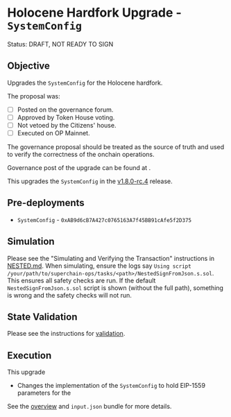 # Holocene Hardfork Upgrade - `SystemConfig`

Status: DRAFT, NOT READY TO SIGN

## Objective

Upgrades the `SystemConfig` for the Holocene hardfork.

The proposal was:

- [ ] Posted on the governance forum.
- [ ] Approved by Token House voting.
- [ ] Not vetoed by the Citizens' house.
- [ ] Executed on OP Mainnet.

The governance proposal should be treated as the source of truth and used to verify the correctness of the onchain operations.

Governance post of the upgrade can be found at <placeholder>.

This upgrades the `SystemConfig` in the
[v1.8.0-rc.4](https://github.com/ethereum-optimism/optimism/tree/v1.8.0-rc.4) release.

## Pre-deployments

- `SystemConfig` - `0xAB9d6cB7A427c0765163A7f45BB91cAfe5f2D375`

## Simulation

Please see the "Simulating and Verifying the Transaction" instructions in [NESTED.md](../../../NESTED.md).
When simulating, ensure the logs say `Using script /your/path/to/superchain-ops/tasks/<path>/NestedSignFromJson.s.sol`.
This ensures all safety checks are run. If the default `NestedSignFromJson.s.sol` script is shown (without the full path), something is wrong and the safety checks will not run.

## State Validation

Please see the instructions for [validation](./VALIDATION.md).

## Execution

This upgrade
* Changes the implementation of the `SystemConfig` to hold EIP-1559 parameters for the

See the [overview](./OVERVIEW.md) and `input.json` bundle for more details.
